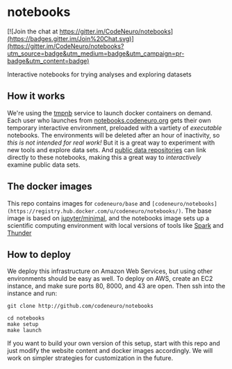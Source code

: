 # notebooks

[![Join the chat at https://gitter.im/CodeNeuro/notebooks](https://badges.gitter.im/Join%20Chat.svg)](https://gitter.im/CodeNeuro/notebooks?utm_source=badge&utm_medium=badge&utm_campaign=pr-badge&utm_content=badge)

Interactive notebooks for trying analyses and exploring datasets

## How it works

We're using the [tmpnb](http://github.com/jupyter/tmpnb) service to launch docker containers on demand. Each user who launches from [notebooks.codeneuro.org](http://notebooks.codeneuro.org) gets their own temporary interactive environment, preloaded with a vartiety of *executable* notebooks. The environments will be deleted after an hour of inactivity, so *this is not intended for real work!* But it is a great way to experiment with new tools and explore data sets. And [public data repositories](http://datasets/codeneuro.org) can link directly to these notebooks, making this a great way to *interactively* examine public data sets.

## The docker images

This repo contains images for `codeneuro/base` and `[codeneuro/notebooks](https://registry.hub.docker.com/u/codeneuro/notebooks/)`. The base image is based on [jupyter/minimal](https://github.com/jupyter/docker-demo-images/tree/master/common), and the notebooks image sets up a scientific computing environment with local versions of tools like [Spark](http://spark.apache.org) and [Thunder](http://thunder-project.org)

## How to deploy

We deploy this infrastructure on Amazon Web Services, but using other environments should be easy as well. To deploy on AWS, create an EC2 instance, and make sure ports 80, 8000, and 43 are open. Then ssh into the instance and run:

```
git clone http://github.com/codeneuro/notebooks
```
```
cd notebooks
make setup
make launch
```

If you want to build your own version of this setup, start with this repo and just modify the website content and docker images accordingly. We will work on simpler strategies for customization in the future.
